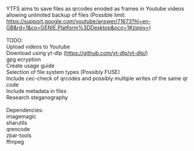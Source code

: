 YTFS aims to save files as qrcodes enoded as frames in Youtube videos allowing unlimited backup of files (Possible limit: https://support.google.com/youtube/answer/71673?hl=en-GB&rd=1&co=GENIE.Platform%3DDesktop&oco=1#zippy=)<br/>
<br/>
TODO:<br/>
Upload videos to Youtube<br/>
Download using yt-dlp (https://github.com/yt-dlp/yt-dlp/)<br/>
gpg ecryption<br/>
Create usage guide<br/>
Selection of file system types (Possibly FUSE)<br/>
Include cec-check of qrcodes and possibly multiple writes of the same qr code<br/>
Include metadata in files<br/>
Research steganography<br/>
<br/>
Dependencies:<br/>
imagemagic<br/>
sharutils<br/>
qrencode<br/>
zbar-tools<br/>
ffmpeg<br/>
